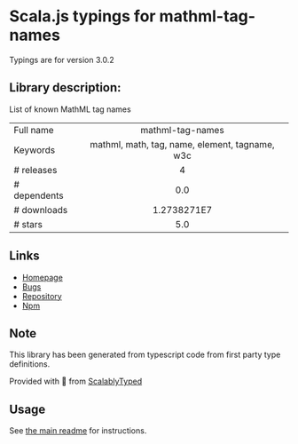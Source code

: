 
# Scala.js typings for mathml-tag-names

Typings are for version 3.0.2

## Library description:
List of known MathML tag names

|                    |                 |
| ------------------ | :-------------: |
| Full name          | mathml-tag-names |
| Keywords           | mathml, math, tag, name, element, tagname, w3c |
| # releases         | 4 |
| # dependents       | 0.0 |
| # downloads        | 1.2738271E7 |
| # stars            | 5.0 |

## Links
- [Homepage](https://github.com/wooorm/mathml-tag-names#readme)
- [Bugs](https://github.com/wooorm/mathml-tag-names/issues)
- [Repository](https://github.com/wooorm/mathml-tag-names)
- [Npm](https://www.npmjs.com/package/mathml-tag-names)
    


## Note
This library has been generated from typescript code from first party type definitions.

Provided with :purple_heart: from [ScalablyTyped](https://github.com/oyvindberg/ScalablyTyped)

## Usage
See [the main readme](../../readme.md) for instructions.


